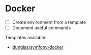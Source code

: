 # Docker

- [ ] Create environment from a template
- [ ] Document useful commands

Templates available:
- [dunglas/symfony-docker](https://github.com/dunglas/symfony-docker)
